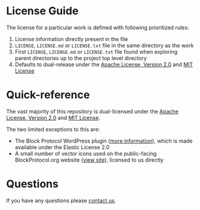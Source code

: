 # License Guide

The license for a particular work is defined with following prioritized rules:

1.  License information directly present in the file
1.  `LICENSE`, `LICENSE.md` or `LICENSE.txt` file in the same directory as the work
1.  First `LICENSE`, `LICENSE.md` or `LICENSE.txt` file found when exploring parent directories up to the project top level directory
1.  Defaults to dual-release under the [Apache License, Version 2.0](https://github.com/blockprotocol/blockprotocol/blob/main/LICENSE-APACHE.md) and [MIT License](https://github.com/blockprotocol/blockprotocol/blob/main/LICENSE-MIT.md)

# Quick-reference

The vast majority of this repository is dual-licensed under the [Apache License, Version 2.0](https://github.com/blockprotocol/blockprotocol/blob/main/LICENSE-APACHE.md) and [MIT License](https://github.com/blockprotocol/blockprotocol/blob/main/LICENSE-MIT.md).

The two limited exceptions to this are:
- The Block Protocol WordPress plugin ([more information](https://blockprotocol.org/wordpress)), which is made available under the Elastic License 2.0
- A small number of vector icons used on the public-facing BlockProtocol.org website ([view site](https://blockprotocol.org/)), licensed to us directly

# Questions

If you have any questions please [contact us](https://blockprotocol.org/contact).
